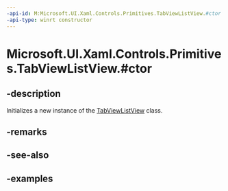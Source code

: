 ```yaml
---
-api-id: M:Microsoft.UI.Xaml.Controls.Primitives.TabViewListView.#ctor
-api-type: winrt constructor
---
```


# Microsoft.UI.Xaml.Controls.Primitives.TabViewListView.#ctor

<!--
public TabViewListView ();
-->

## -description

Initializes a new instance of the [TabViewListView](tabviewlistview.md) class.

## -remarks

## -see-also

## -examples

